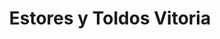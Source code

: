 ---
title: "Estores y Toldos Vitoria"
url: /vitoria-gasteiz/estores-y-toldos-vitoria/
shop: cortina
---